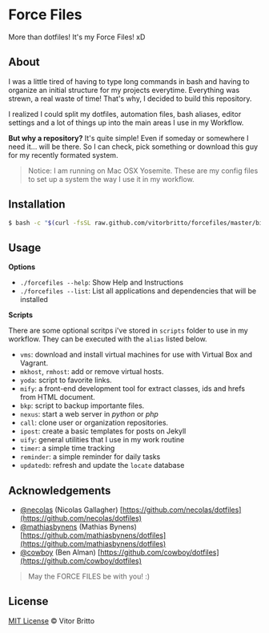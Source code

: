 # Force Files

More than dotfiles! It's my Force Files! xD


## About

I was a little tired of having to type long commands in bash and having to organize an initial structure for my projects everytime. Everything was strewn, a real waste of time! That's why, I decided to build this repository.

I realized I could split my dotfiles, automation files, bash aliases, editor settings and a lot of things up into the main areas I use in my Workflow.

**But why a repository?** It's quite simple! Even if someday or somewhere I need it... will be there. So I can check, pick something or download this guy for my recently formated system.

> Notice: I am running on Mac OSX Yosemite. These are my config files to set up a system the way I use it in my workflow.


## Installation

```bash
$ bash -c "$(curl -fsSL raw.github.com/vitorbritto/forcefiles/master/bin/forcefiles)"
```


## Usage

**Options**

- `./forcefiles --help`: Show Help and Instructions
- `./forcefiles --list`: List all applications and dependencies that will be installed

**Scripts**

There are some optional scritps i've stored in `scripts` folder to use in my workflow. They can be executed with the `alias` listed below.

- `vms`: download and install virtual machines for use with Virtual Box and Vagrant.
- `mkhost`, `rmhost`: add or remove virtual hosts.
- `yoda`: script to favorite links.
- `mify`: a front-end development tool for extract classes, ids and hrefs from HTML document.
- `bkp`: script to backup importante files.
- `nexus`: start a web server in _python_ or _php_
- `call`: clone user or organization repositories.
- `ipost`: create a basic templates for posts on Jekyll
- `uify`: general utilities that I use in my work routine
- `timer`: a simple time tracking
- `reminder`: a simple reminder for daily tasks
- `updatedb`: refresh and update the `locate` database


## Acknowledgements

* [@necolas](https://github.com/necolas) (Nicolas Gallagher)
  [https://github.com/necolas/dotfiles](https://github.com/necolas/dotfiles)
* [@mathiasbynens](https://github.com/mathiasbynens) (Mathias Bynens)
  [https://github.com/mathiasbynens/dotfiles](https://github.com/mathiasbynens/dotfiles)
* [@cowboy](https://github.com/cowboy) (Ben Alman)
  [https://github.com/cowboy/dotfiles](https://github.com/cowboy/dotfiles)

> May the FORCE FILES be with you! :)


## License

[MIT License](http://vitorbritto.mit-license.org/) © Vitor Britto

